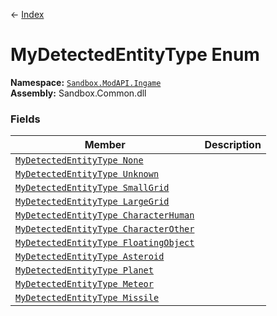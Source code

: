 ← [Index](index)
# MyDetectedEntityType Enum
**Namespace:** [`Sandbox.ModAPI.Ingame`](Sandbox.ModAPI.Ingame)  
**Assembly:** Sandbox.Common.dll  
### Fields
|Member|Description|
|---|---|
|[`MyDetectedEntityType None`](Sandbox.ModAPI.Ingame.None)||
|[`MyDetectedEntityType Unknown`](Sandbox.ModAPI.Ingame.Unknown)||
|[`MyDetectedEntityType SmallGrid`](Sandbox.ModAPI.Ingame.SmallGrid)||
|[`MyDetectedEntityType LargeGrid`](Sandbox.ModAPI.Ingame.LargeGrid)||
|[`MyDetectedEntityType CharacterHuman`](Sandbox.ModAPI.Ingame.CharacterHuman)||
|[`MyDetectedEntityType CharacterOther`](Sandbox.ModAPI.Ingame.CharacterOther)||
|[`MyDetectedEntityType FloatingObject`](Sandbox.ModAPI.Ingame.FloatingObject)||
|[`MyDetectedEntityType Asteroid`](Sandbox.ModAPI.Ingame.Asteroid)||
|[`MyDetectedEntityType Planet`](Sandbox.ModAPI.Ingame.Planet)||
|[`MyDetectedEntityType Meteor`](Sandbox.ModAPI.Ingame.Meteor)||
|[`MyDetectedEntityType Missile`](Sandbox.ModAPI.Ingame.Missile)||
